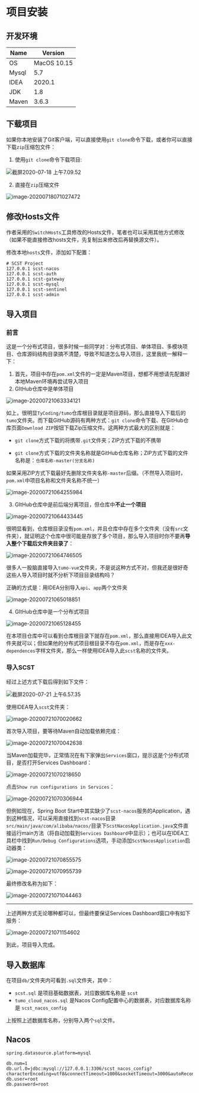 # 项目安装

## 开发环境

| Name | Version |
| -- | -- |
| OS | MacOS 10.15 |
| Mysql | 5.7 |
| IDEA | 2020.1 |
| JDK | 1.8 |
| Maven | 3.6.3 |

## 下载项目

如果你本地安装了Git客户端，可以直接使用`git clone`命令下载，或者你可以直接下载`zip`压缩包文件：

1. 使用`git clone`命令下载项目:

![截屏2020-07-18 上午7.09.52](http://cdn.tycoding.cn/20200718070954.png)

2. 直接在`zip`压缩文件

![image-20200718071027472](http://cdn.tycoding.cn/20200718071027.png)

## 修改Hosts文件

作者采用的`SwitchHosts`工具修改的Hosts文件，笔者也可以采用其他方式修改（如果不能直接修改hosts文件，先复制出来修改后再替换源文件）。

修改本地`hosts`文件，添加如下配置：

```
# SCST Project
127.0.0.1 scst-nacos
127.0.0.1 scst-auth
127.0.0.1 scst-gateway
127.0.0.1 scst-mysql
127.0.0.1 scst-sentinel
127.0.0.1 scst-admin
```

## 导入项目

### 前言

这是一个分布式项目，很多时候一些同学对：分布式项目、单体项目、多模块项目、仓库源码结构目录搞不清楚，导致不知道怎么导入项目，这里我统一解释一下：

1. 首先，项目中存在`pom.xml`文件的一定是Maven项目，想都不用想请先配置好本地Maven环境再尝试导入项目
2. GItHub仓库中是单体项目

![image-20200721063334121](http://cdn.tycoding.cn/20200721063339.png)

如上，很明显`TyCoding/tumo`仓库根目录就是项目源码，那么直接导入下载后的`tumo`文件夹。而下载GitHub源码有两种方式：`git clone`命令下载、在GitHub仓库页面`Download ZIP`按钮下载Zip压缩文件。这两种方式最大的区别就是：

- `git clone`方式下载的将携带`.git`文件夹；ZIP方式下载的不携带

- `git clone`方式下载的文件夹名称就是GitHub仓库名称；ZIP方式下载的文件名称是：`仓库名称-master(分支名称)`

如果采用ZIP方式下载最好先删除文件夹名称`-master`后缀。（不然导入项目时，`pom.xml`中项目名称和文件夹名称不统一）

![image-20200721064255984](http://cdn.tycoding.cn/20200721064256.png)

3. GItHub仓库中是前后端分离项目，但仓库中**不止一个项目**

![image-20200721064433445](http://cdn.tycoding.cn/20200721064433.png)

很明显看到，仓库根目录没有`pom.xml`，并且仓库中存在多个文件夹（没有`src`文件夹），就证明这个仓库中很可能是存放了多个项目，那么导入项目时你不要再**导入整个下载后文件夹目录了**：

![image-20200721064746505](http://cdn.tycoding.cn/20200721064746.png)

很多人一股脑直接导入`tumo-vue`文件夹，不是说这种方式不对，但我还是很好奇这些人导入项目时就不分析下项目目录结构吗？

正确的方式是：用IDEA分别导入`api`、`app`两个文件夹

![image-20200721065018851](http://cdn.tycoding.cn/20200721065018.png)

4. GItHub仓库中是一个分布式项目

![image-20200721065128455](http://cdn.tycoding.cn/20200721065128.png)

在本项目仓库中可以看到仓库根目录下就存在`pom.xml`，那么直接用IDEA导入此文件夹就可以；但如果他的分布式项目根目录不存在`pom.xml`，而是存在`xxx-dependences`字样文件夹，那么一样使用IDEA导入此`scst`名称的文件夹。

### 导入SCST

经过上述方式下载后得到如下文件：

![截屏2020-07-21 上午6.57.35](http://cdn.tycoding.cn/20200721065738.png)

使用IDEA导入`scst`文件夹：

![image-20200721070020662](http://cdn.tycoding.cn/20200721070020.png)

首次导入项目，要等待Maven自动加载依赖完成：

![image-20200721070042638](http://cdn.tycoding.cn/20200721070042.png)

当Maven加载完毕，正常情况在有下家弹出`Services`窗口，提示这是个分布式项目，是否打开Services Dashboard：

![image-20200721070218650](http://cdn.tycoding.cn/20200721070218.png)

点击`Show run configurations in Services`：

![image-20200721070306944](http://cdn.tycoding.cn/20200721070307.png)

但例如现在，Spring Boot Start中其实缺少了`scst-nacos`服务的Application，遇到这种情况，可以采用直接找到`scst-nacos`目录`src/main/java/com/alibaba/nacos/`目录下`ScstNacosApplication.java`文件直接运行main方法（将自动加载到`Services Dashboard`中显示）；也可以在IDEA工具栏中找到`Run/Debug Configurations`选项，手动添加`ScstNacosApplication`启动器类：

![image-20200721070855575](http://cdn.tycoding.cn/20200721070855.png)

![image-20200721070955739](http://cdn.tycoding.cn/20200721070955.png)

最终修改名称为如下：

![image-20200721071044463](http://cdn.tycoding.cn/20200721071044.png)

---

上述两种方式无论哪种都可以，但最终要保证Services Dashboard窗口中有如下服务：

![image-20200721071154602](http://cdn.tycoding.cn/20200721071154.png)

到此，项目导入完成。

## 导入数据库

在项目`db/`文件夹内可看到`.sql`文件夹，其中：

- `scst.sql` 是项目基础数据表，对应数据库名称是 `scst`
- `tumo_cloud_nacos.sql` 是Nacos Config配置中心的数据表，对应数据库名称是 `scst_nacos_config`

上按照上述数据库名称，分别导入两个`sql`文件。





## Nacos

```properties
spring.datasource.platform=mysql

db.num=1
db.url.0=jdbc:mysql://127.0.0.1:3306/scst_nacos_config?characterEncoding=utf8&connectTimeout=1000&socketTimeout=3000&autoReconnect=true&useUnicode=true&useSSL=false&serverTimezone=UTC
db.user=root
db.password=root
```
